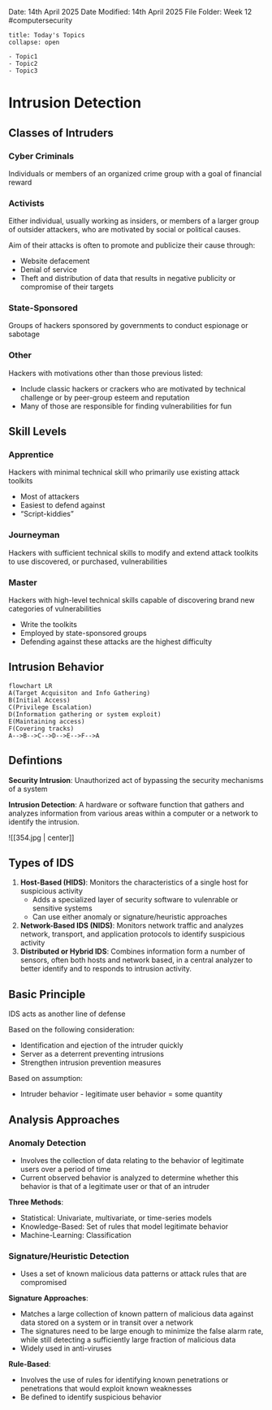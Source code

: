 Date: 14th April 2025
Date Modified: 14th April 2025
File Folder: Week 12
#computersecurity

```ad-abstract
title: Today's Topics
collapse: open

- Topic1
- Topic2
- Topic3

```


# Intrusion Detection

## Classes of Intruders

### Cyber Criminals

Individuals or members of an organized crime group with a goal of financial reward

### Activists

Either individual, usually working as insiders, or members of a larger group of outsider attackers, who are motivated by social or political causes.

Aim of their attacks is often to promote and publicize their cause through:
- Website defacement
- Denial of service
- Theft and distribution of data that results in negative publicity or compromise of their targets

### State-Sponsored

Groups of hackers sponsored by governments to conduct espionage or sabotage

### Other

Hackers with motivations other than those previous listed:
- Include classic hackers or crackers who are motivated by technical challenge or by peer-group esteem and reputation
- Many of those are responsible for finding vulnerabilities for fun

## Skill Levels

### Apprentice

Hackers with minimal technical skill who primarily use existing attack toolkits
- Most of attackers
- Easiest to defend against
- “Script-kiddies”

### Journeyman

Hackers with sufficient technical skills to modify and extend attack toolkits to use discovered, or purchased, vulnerabilities

### Master

Hackers with high-level technical skills capable of discovering brand new categories of vulnerabilities
- Write the toolkits
- Employed by state-sponsored groups
- Defending against these attacks are the highest difficulty

## Intrusion Behavior

```mermaid
flowchart LR
A(Target Acquisiton and Info Gathering)
B(Initial Access)
C(Privilege Escalation)
D(Information gathering or system exploit)
E(Maintaining access)
F(Covering tracks)
A-->B-->C-->D-->E-->F-->A
```


## Defintions

**Security Intrusion**: Unauthorized act of bypassing the security mechanisms of a system

**Intrusion Detection**: A hardware or software function that gathers and analyzes information from various areas within a computer or a network to identify the intrusion.

![[354.jpg | center]]

## Types of IDS

1. **Host-Based (HIDS)**: Monitors the characteristics of a single host for suspicious activity
	- Adds a specialized layer of security software to vulenrable or sensitive systems
	- Can use either anomaly or signature/heuristic approaches
2. **Network-Based IDS (NIDS)**: Monitors network traffic and analyzes network, transport, and application protocols to identify suspicious activity
3. **Distributed or Hybrid IDS**: Combines information form a number of sensors, often both hosts and network based, in a central analyzer to better identify and to responds to intrusion activity.

## Basic Principle

IDS acts as another line of defense

Based on the following consideration:
- Identification and ejection of the intruder quickly
- Server as a deterrent preventing intrusions
- Strengthen intrusion prevention measures

Based on assumption:
- Intruder behavior - legitimate user behavior = some quantity

## Analysis Approaches

### Anomaly Detection

- Involves the collection of data relating to the behavior of legitimate users over a period of time
- Current observed behavior is analyzed to determine whether this behavior is that of a legitimate user or that of an intruder 

**Three Methods**:
- Statistical: Univariate, multivariate, or time-series models
- Knowledge-Based: Set of rules that model legitimate behavior
- Machine-Learning: Classification

### Signature/Heuristic Detection

- Uses a set of known malicious data patterns or attack rules that are compromised

**Signature Approaches**:
- Matches a large collection of known pattern of malicious data against data stored on a system or in transit over a network
- The signatures need to be large enough to minimize the false alarm rate, while still detecting a sufficiently large fraction of malicious data
- Widely used in anti-viruses

**Rule-Based**:
- Involves the use of rules for identifying known penetrations or penetrations that would exploit known weaknesses
- Be defined to identify suspicious behavior

